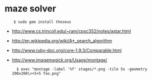 maze solver
===

        $ sudo gem install theseus

- http://www.cs.trincoll.edu/~ram/cpsc352/notes/astar.html
- http://en.wikipedia.org/wiki/A*_search_algorithm
- http://www.ruby-doc.org/core-1.9.3/Comparable.html
- http://www.imagemagick.org/Usage/montage/

        $ exec "montage -label '%f' stages/*.png -tile 5x -geometry 200x200\>+5+5 foo.png"
